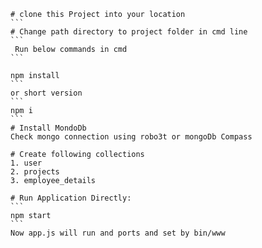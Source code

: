 
	# clone this Project into your location
	```
	# Change path directory to project folder in cmd line
	```
	 Run below commands in cmd
	```
	
	npm install
	```
	or short version
	```
	npm i
	```
	# Install MondoDb
	Check mongo connection using robo3t or mongoDb Compass

	# Create following collections
	1. user
	2. projects
	3. employee_details

	# Run Application Directly:
	```
	npm start
	```
	Now app.js will run and ports and set by bin/www


